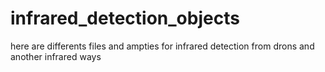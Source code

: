 # infrared_detection_objects
here are differents files and ampties for infrared detection from drons and another infrared ways
